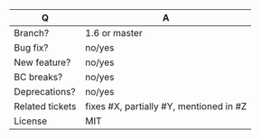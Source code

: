 | Q               | A
| --------------- | -----
| Branch?         | 1.6 or master <!-- see the comment below -->
| Bug fix?        | no/yes
| New feature?    | no/yes
| BC breaks?      | no/yes
| Deprecations?   | no/yes <!-- don't forget to update the UPGRADE-*.md file -->
| Related tickets | fixes #X, partially #Y, mentioned in #Z
| License         | MIT

<!--
 - Bug fixes must be submitted against the 1.6 branch (the lowest possible)
 - Features and deprecations must be submitted against the master branch
 - Make sure that the correct base branch is set
-->
